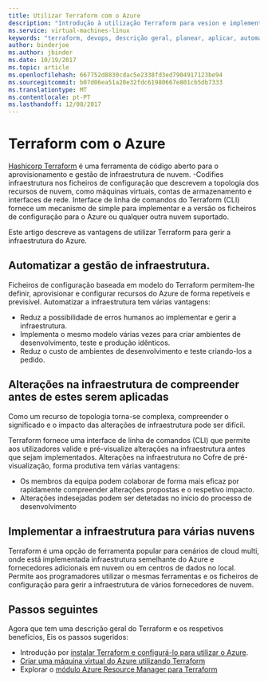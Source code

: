```yaml
---
title: Utilizar Terraform com o Azure
description: "Introdução à utilização Terraform para vesion e implementar a infraestrutura do Azure."
ms.service: virtual-machines-linux
keywords: "terraform, devops, descrição geral, planear, aplicar, automatizar"
author: binderjoe
ms.author: jbinder
ms.date: 10/19/2017
ms.topic: article
ms.openlocfilehash: 667752d8830cdac5e2338fd3ed7904917123be94
ms.sourcegitcommit: b07d06ea51a20e32fdc61980667e801cb5db7333
ms.translationtype: MT
ms.contentlocale: pt-PT
ms.lasthandoff: 12/08/2017
---
```

# <a name="terraform-with-azure"></a>Terraform com o Azure

[Hashicorp Terraform](https://www.terraform.io/) é uma ferramenta de código aberto para o aprovisionamento e gestão de infraestrutura de nuvem. -Codifies infraestrutura nos ficheiros de configuração que descrevem a topologia dos recursos de nuvem, como máquinas virtuais, contas de armazenamento e interfaces de rede. Interface de linha de comandos do Terraform (CLI) fornece um mecanismo de simple para implementar e a versão os ficheiros de configuração para o Azure ou qualquer outra nuvem suportado.

Este artigo descreve as vantagens de utilizar Terraform para gerir a infraestrutura do Azure.

## <a name="automate-infrastructure-management"></a>Automatizar a gestão de infraestrutura.

Ficheiros de configuração baseada em modelo do Terraform permitem-lhe definir, aprovisionar e configurar recursos do Azure de forma repetíveis e previsível. Automatizar a infraestrutura tem várias vantagens:

- Reduz a possibilidade de erros humanos ao implementar e gerir a infraestrutura.
- Implementa o mesmo modelo várias vezes para criar ambientes de desenvolvimento, teste e produção idênticos.
- Reduz o custo de ambientes de desenvolvimento e teste criando-los a pedido.

## <a name="understand-infrastructure-changes-before-they-are-applied"></a>Alterações na infraestrutura de compreender antes de estes serem aplicadas 

Como um recurso de topologia torna-se complexa, compreender o significado e o impacto das alterações de infraestrutura pode ser difícil.

Terraform fornece uma interface de linha de comandos (CLI) que permite aos utilizadores valide e pré-visualize alterações na infraestrutura antes que sejam implementados. Alterações na infraestrutura no Cofre de pré-visualização, forma produtiva tem várias vantagens:
- Os membros da equipa podem colaborar de forma mais eficaz por rapidamente compreender alterações propostas e o respetivo impacto.
- Alterações indesejadas podem ser detetadas no início do processo de desenvolvimento


## <a name="deploy-infrastructure-to-multiple-clouds"></a>Implementar a infraestrutura para várias nuvens

Terraform é uma opção de ferramenta popular para cenários de cloud multi, onde está implementada infraestrutura semelhante do Azure e fornecedores adicionais em nuvem ou em centros de dados no local. Permite aos programadores utilizar o mesmas ferramentas e os ficheiros de configuração para gerir a infraestrutura de vários fornecedores de nuvem.

## <a name="next-steps"></a>Passos seguintes

Agora que tem uma descrição geral do Terraform e os respetivos benefícios, Eis os passos sugeridos:

- Introdução por [instalar Terraform e configurá-lo para utilizar o Azure](https://docs.microsoft.com/azure/virtual-machines/linux/terraform-install-configure).
- [Criar uma máquina virtual do Azure utilizando Terraform](https://docs.microsoft.com/azure/virtual-machines/linux/terraform-create-complete-vm)
- Explorar o [módulo Azure Resource Manager para Terraform](https://www.terraform.io/docs/providers/azurerm/) 